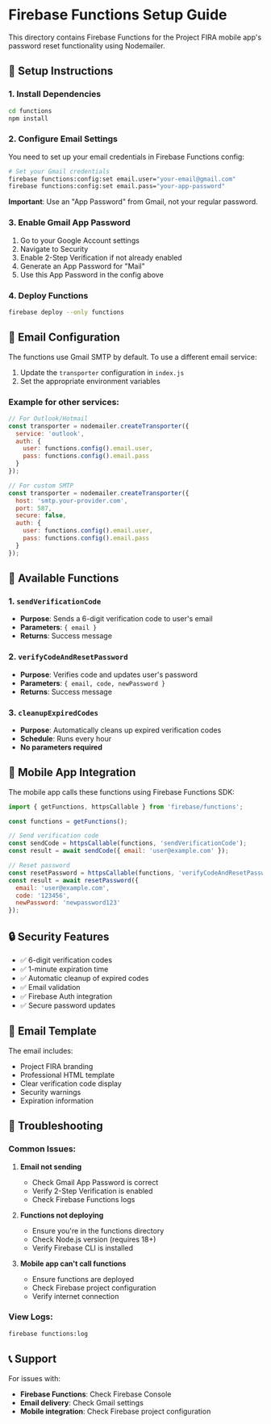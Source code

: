 # Firebase Functions Setup Guide

This directory contains Firebase Functions for the Project FIRA mobile app's password reset functionality using Nodemailer.

## 🚀 Setup Instructions

### 1. Install Dependencies
```bash
cd functions
npm install
```

### 2. Configure Email Settings
You need to set up your email credentials in Firebase Functions config:

```bash
# Set your Gmail credentials
firebase functions:config:set email.user="your-email@gmail.com"
firebase functions:config:set email.pass="your-app-password"
```

**Important**: Use an "App Password" from Gmail, not your regular password.

### 3. Enable Gmail App Password
1. Go to your Google Account settings
2. Navigate to Security
3. Enable 2-Step Verification if not already enabled
4. Generate an App Password for "Mail"
5. Use this App Password in the config above

### 4. Deploy Functions
```bash
firebase deploy --only functions
```

## 📧 Email Configuration

The functions use Gmail SMTP by default. To use a different email service:

1. Update the `transporter` configuration in `index.js`
2. Set the appropriate environment variables

### Example for other services:
```javascript
// For Outlook/Hotmail
const transporter = nodemailer.createTransporter({
  service: 'outlook',
  auth: {
    user: functions.config().email.user,
    pass: functions.config().email.pass
  }
});

// For custom SMTP
const transporter = nodemailer.createTransporter({
  host: 'smtp.your-provider.com',
  port: 587,
  secure: false,
  auth: {
    user: functions.config().email.user,
    pass: functions.config().email.pass
  }
});
```

## 🔧 Available Functions

### 1. `sendVerificationCode`
- **Purpose**: Sends a 6-digit verification code to user's email
- **Parameters**: `{ email }`
- **Returns**: Success message

### 2. `verifyCodeAndResetPassword`
- **Purpose**: Verifies code and updates user's password
- **Parameters**: `{ email, code, newPassword }`
- **Returns**: Success message

### 3. `cleanupExpiredCodes`
- **Purpose**: Automatically cleans up expired verification codes
- **Schedule**: Runs every hour
- **No parameters required**

## 📱 Mobile App Integration

The mobile app calls these functions using Firebase Functions SDK:

```javascript
import { getFunctions, httpsCallable } from 'firebase/functions';

const functions = getFunctions();

// Send verification code
const sendCode = httpsCallable(functions, 'sendVerificationCode');
const result = await sendCode({ email: 'user@example.com' });

// Reset password
const resetPassword = httpsCallable(functions, 'verifyCodeAndResetPassword');
const result = await resetPassword({
  email: 'user@example.com',
  code: '123456',
  newPassword: 'newpassword123'
});
```

## 🔒 Security Features

- ✅ 6-digit verification codes
- ✅ 1-minute expiration time
- ✅ Automatic cleanup of expired codes
- ✅ Email validation
- ✅ Firebase Auth integration
- ✅ Secure password updates

## 🎨 Email Template

The email includes:
- Project FIRA branding
- Professional HTML template
- Clear verification code display
- Security warnings
- Expiration information

## 🐛 Troubleshooting

### Common Issues:

1. **Email not sending**
   - Check Gmail App Password is correct
   - Verify 2-Step Verification is enabled
   - Check Firebase Functions logs

2. **Functions not deploying**
   - Ensure you're in the functions directory
   - Check Node.js version (requires 18+)
   - Verify Firebase CLI is installed

3. **Mobile app can't call functions**
   - Ensure functions are deployed
   - Check Firebase project configuration
   - Verify internet connection

### View Logs:
```bash
firebase functions:log
```

## 📞 Support

For issues with:
- **Firebase Functions**: Check Firebase Console
- **Email delivery**: Check Gmail settings
- **Mobile integration**: Check Firebase project configuration
